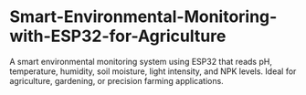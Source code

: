 # Smart-Environmental-Monitoring-with-ESP32-for-Agriculture
A smart environmental monitoring system using ESP32 that reads pH, temperature, humidity, soil moisture, light intensity, and NPK levels. Ideal for agriculture, gardening, or precision farming applications.
